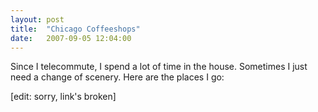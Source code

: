 ```yaml
---
layout: post
title:  "Chicago Coffeeshops"
date:   2007-09-05 12:04:00
---
```



Since I telecommute, I spend a lot of time in the house.  Sometimes I just need a change of scenery.  Here are the places I go:

[edit: sorry, link's broken]

